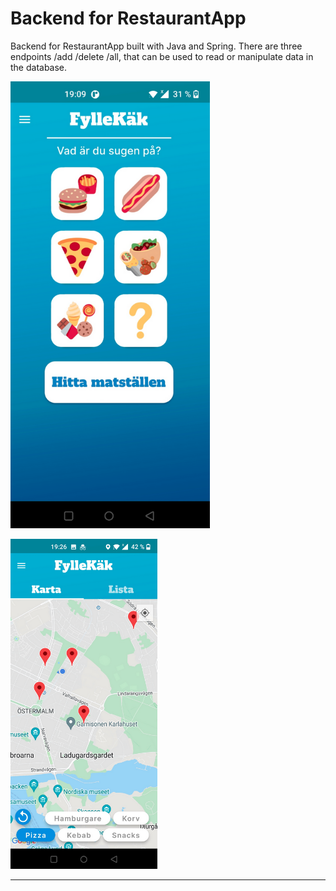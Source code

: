 # Backend for RestaurantApp

Backend for RestaurantApp built with Java and Spring. 
There are three endpoints /add /delete /all, that can be used to read or manipulate data in the database. 

![img1](app0.PNG)

![img1](app2.PNG)


--------------

